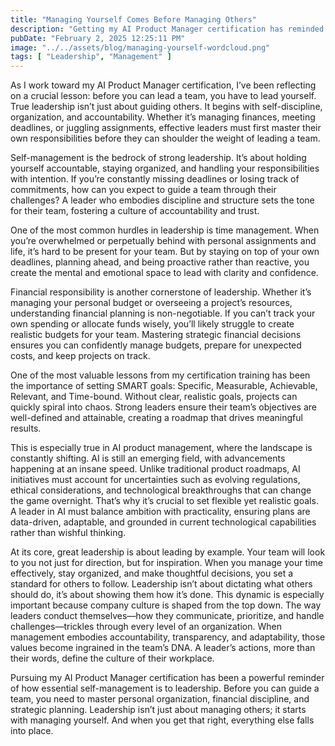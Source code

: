 ```yaml
---
title: "Managing Yourself Comes Before Managing Others"
description: "Getting my AI Product Manager certification has reminded me of the importance of managing yourself before you can effectively manage others."
pubDate: "February 2, 2025 12:25:11 PM"
image: "../../assets/blog/managing-yourself-wordcloud.png"
tags: [ "Leadership", "Management" ]
---
```


As I work toward my AI Product Manager certification, I’ve been reflecting on a crucial lesson: before you can lead a
team, you have to lead yourself. True leadership isn’t just about guiding others. It begins with self-discipline,
organization, and accountability. Whether it’s managing finances, meeting deadlines, or juggling assignments, effective
leaders must first master their own responsibilities before they can shoulder the weight of leading a team.

Self-management is the bedrock of strong leadership. It’s about holding yourself accountable, staying organized, and
handling your responsibilities with intention. If you’re constantly missing deadlines or losing track of commitments,
how can you expect to guide a team through their challenges? A leader who embodies discipline and structure sets the
tone for their team, fostering a culture of accountability and trust.

One of the most common hurdles in leadership is time management. When you’re overwhelmed or perpetually behind with
personal assignments and life, it’s hard to be present for your team. But by staying on top of your own deadlines,
planning ahead, and being proactive rather than reactive, you create the mental and emotional space to lead with clarity
and confidence.

Financial responsibility is another cornerstone of leadership. Whether it’s managing your personal budget or overseeing
a project’s resources, understanding financial planning is non-negotiable. If you can’t track your own spending or
allocate funds wisely, you’ll likely struggle to create realistic budgets for your team. Mastering strategic financial
decisions ensures you can confidently manage budgets, prepare for unexpected costs, and keep projects on track.

One of the most valuable lessons from my certification training has been the importance of setting SMART goals:
Specific, Measurable, Achievable, Relevant, and Time-bound. Without clear, realistic goals, projects can quickly spiral
into chaos. Strong leaders ensure their team’s objectives are well-defined and attainable, creating a roadmap that
drives meaningful results.

This is especially true in AI product management, where the landscape is constantly shifting. AI is still an emerging
field, with advancements happening at an insane speed. Unlike traditional product roadmaps, AI initiatives must account
for uncertainties such as evolving regulations, ethical considerations, and technological breakthroughs that can change
the game overnight. That’s why it’s crucial to set flexible yet realistic goals. A leader in AI must balance ambition
with practicality, ensuring plans are data-driven, adaptable, and grounded in current technological capabilities rather
than wishful thinking.

At its core, great leadership is about leading by example. Your team will look to you not just for direction, but for
inspiration. When you manage your time effectively, stay organized, and make thoughtful decisions, you set a standard
for others to follow. Leadership isn’t about dictating what others should do, it’s about showing them how it’s done.
This dynamic is especially important because company culture is shaped from the top down. The way leaders conduct
themselves—how they communicate, prioritize, and handle challenges—trickles through every level of an organization. When
management embodies accountability, transparency, and adaptability, those values become ingrained in the team’s DNA. A
leader’s actions, more than their words, define the culture of their workplace.

Pursuing my AI Product Manager certification has been a powerful reminder of how essential self-management is to
leadership. Before you can guide a team, you need to master personal organization, financial discipline, and strategic
planning. Leadership isn’t just about managing others; it starts with managing yourself. And when you get that right,
everything else falls into place.
